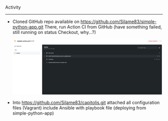 Activity
________



- Cloned GitHub repo available on https://github.com/Silame83/simple-python-app.git
    There, run Action CI from GitHub (have something failed, still running on status Checkout, why...?)
    
    <img src="https://github.com/Silame83/capitolis/blob/master/action_failed.png">
   
- Into https://github.com/Silame83/capitolis.git attached all configuration files (Vagrant) include Ansible with playbook file (deploying from simple-python-app) 
